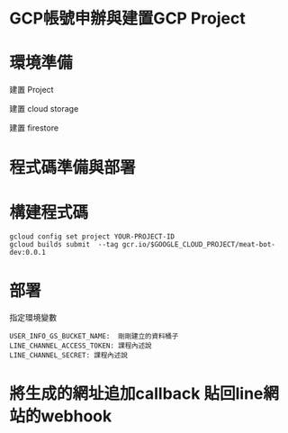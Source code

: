# GCP帳號申辦與建置GCP Project


# 環境準備

建置 Project

建置 cloud storage

建置 firestore

# 程式碼準備與部署



# 構建程式碼

```
gcloud config set project YOUR-PROJECT-ID
gcloud builds submit  --tag gcr.io/$GOOGLE_CLOUD_PROJECT/meat-bot-dev:0.0.1
```

# 部署

指定環境變數

```
USER_INFO_GS_BUCKET_NAME:  剛剛建立的資料桶子
LINE_CHANNEL_ACCESS_TOKEN: 課程內述說
LINE_CHANNEL_SECRET: 課程內述說
```
# 將生成的網址追加callback 貼回line網站的webhook

